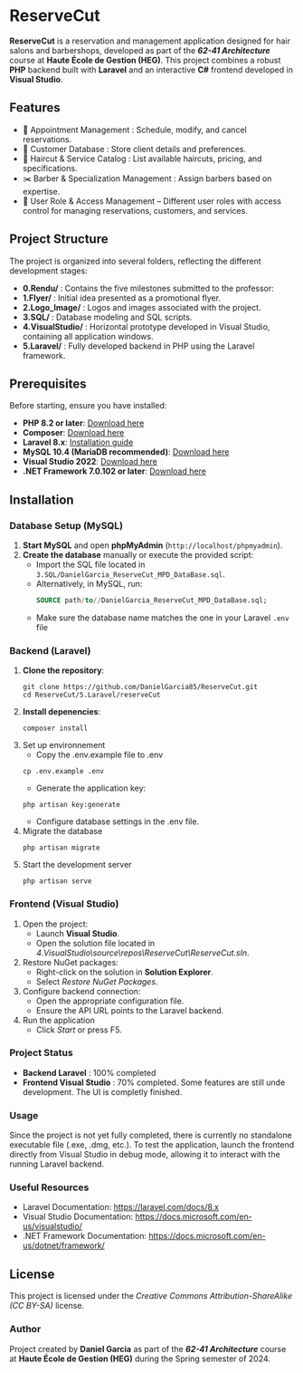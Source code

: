# ReserveCut

**ReserveCut** is a reservation and management application designed for hair salons and barbershops, developed as part of the ***62-41 Architecture*** course at **Haute École de Gestion (HEG)**. This project combines a robust **PHP** backend built with **Laravel** and an interactive **C#** frontend developed in **Visual Studio**.

## Features

- 📅 Appointment Management : Schedule, modify, and cancel reservations.
- 👤 Customer Database : Store client details and preferences.
- 💇 Haircut & Service Catalog : List available haircuts, pricing, and specifications.
- ✂️ Barber & Specialization Management : Assign barbers based on expertise.
- 🔐 User Role & Access Management – Different user roles with access control for managing reservations, customers, and services.

## Project Structure

The project is organized into several folders, reflecting the different development stages:

- **0.Rendu/** : Contains the five milestones submitted to the professor:
- **1.Flyer/** : Initial idea presented as a promotional flyer.
- **2.Logo_Image/** : Logos and images associated with the project.
- **3.SQL/** : Database modeling and SQL scripts.
- **4.VisualStudio/** : Horizontal prototype developed in Visual Studio, containing all application windows.
- **5.Laravel/** : Fully developed backend in PHP using the Laravel framework.

## Prerequisites

Before starting, ensure you have installed:

- **PHP 8.2 or later**: [Download here](https://www.php.net/downloads)
- **Composer**: [Download here](https://getcomposer.org/download/)
- **Laravel 8.x**: [Installation guide](https://laravel.com/docs/8.x/installation)
- **MySQL 10.4 (MariaDB recommended)**: [Download here](https://dev.mysql.com/downloads/)
- **Visual Studio 2022**: [Download here](https://visualstudio.microsoft.com/downloads/)
- **.NET Framework 7.0.102 or later**: [Download here](https://dotnet.microsoft.com/download/dotnet-framework)

## Installation

### Database Setup (MySQL)

1. **Start MySQL** and open **phpMyAdmin** (`http://localhost/phpmyadmin`).
2. **Create the database** manually or execute the provided script:
   - Import the SQL file located in `3.SQL/DanielGarcia_ReserveCut_MPD_DataBase.sql`.
   - Alternatively, in MySQL, run:
     ```sql
     SOURCE path/to//DanielGarcia_ReserveCut_MPD_DataBase.sql;
     ```
   - Make sure the database name matches the one in your Laravel `.env` file

### Backend (Laravel)

1. **Clone the repository**:
   ```shell
   git clone https://github.com/DanielGarcia85/ReserveCut.git
   cd ReserveCut/5.Laravel/reserveCut
   ```
2. **Install depenencies**:
   ```shell
   composer install
   ```
3. Set up environnement
   - Copy the .env.example file to .env
   ```shell
   cp .env.example .env
   ```
   - Generate the application key:
   ```shell
   php artisan key:generate
   ```
   - Configure database settings in the .env file.
4. Migrate the database
   ```shell
   php artisan migrate
   ```
5. Start the development server
   ```shell
   php artisan serve
   ```

### Frontend (Visual Studio)

1. Open the project:
   - Launch **Visual Studio**.
   - Open the solution file located in *4.VisualStudio\source\repos\ReserveCut\ReserveCut.sln*.
3. Restore NuGet packages:
   - Right-click on the solution in **Solution Explorer**.
   - Select *Restore NuGet Packages*.
5. Configure backend connection:
   - Open the appropriate configuration file.
   - Ensure the API URL points to the Laravel backend.
7. Run the application
   - Click *Start* or press F5.

### Project Status
- **Backend Laravel** : 100% completed
- **Frontend Visual Studio** : 70% completed. Some features are still unde development. The UI is completly finished.

### Usage

Since the project is not yet fully completed, there is currently no standalone executable file (.exe, .dmg, etc.). To test the application, launch the frontend directly from Visual Studio in debug mode, allowing it to interact with the running Laravel backend.

### Useful Resources

- Laravel Documentation: https://laravel.com/docs/8.x
- Visual Studio Documentation: https://docs.microsoft.com/en-us/visualstudio/
- .NET Framework Documentation: https://docs.microsoft.com/en-us/dotnet/framework/

## License
This project is licensed under the *Creative Commons Attribution-ShareAlike (CC BY-SA)* license.

### Author
Project created by **Daniel Garcia** as part of the ***62-41 Architecture*** course at **Haute École de Gestion (HEG)** during the Spring semester of 2024.



